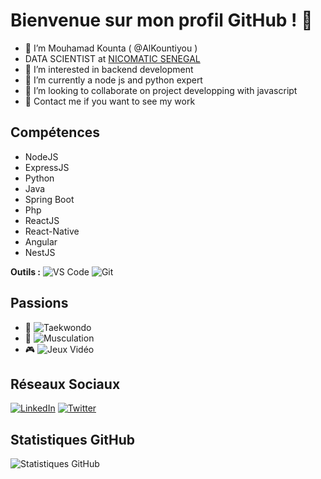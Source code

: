 # Bienvenue sur mon profil GitHub ! 👋

- 👋 I’m Mouhamad Kounta ( @AlKountiyou )
- DATA SCIENTIST at [NICOMATIC SENEGAL](https://nicomaticsenegal.com/about)
- 👀 I’m interested in backend development
- 🌱 I’m currently a node js and python expert
- 💞️ I’m looking to collaborate on project developping with javascript
- 🔗 Contact me if you want to see my work

## Compétences

- NodeJS
- ExpressJS
- Python
- Java
- Spring Boot
- Php
- ReactJS
- React-Native
- Angular
- NestJS

<!--**Langages de Programmation :**
//![Python](https://img.shields.io/badge/-Python-3776AB?style=flat&logo=python&logoColor=white)
//![JavaScript](https://img.shields.io/badge/-JavaScript-F7DF1E?style=flat&logo=javascript&logoColor=black)
//![PHP](https://img.shields.io/badge/-PHP-777BB4?style=flat&logo=php&logoColor=white)
//![Java](https://img.shields.io/badge/-Java-007396?style=flat&logo=java&logoColor=white)
//![C](https://img.shields.io/badge/-C-00599C?style=flat&logo=c&logoColor=white)-->

**Outils :**
![VS Code](https://img.shields.io/badge/-VS_Code-007ACC?style=flat&logo=visual-studio-code&logoColor=white)
![Git](https://img.shields.io/badge/-Git-F05032?style=flat&logo=git&logoColor=white)

## Passions

- 🥋 ![Taekwondo](https://img.shields.io/badge/-Taekwondo-4B0082?style=flat)
- 💪 ![Musculation](https://img.shields.io/badge/-Musculation-FF5733?style=flat)
- 🎮 ![Jeux Vidéo](https://img.shields.io/badge/-Jeux_Vidéo-1F8B4C?style=flat)


## Réseaux Sociaux
[![LinkedIn](https://img.shields.io/badge/LinkedIn-Voir-blue)](https://sn.linkedin.com/in/mouhamad-kounta-12a4a21b5)
[![Twitter](https://img.shields.io/badge/Twitter-Follow-blue)](https://twitter.com/__The92__)


## Statistiques GitHub

![Statistiques GitHub](https://github-readme-stats.vercel.app/api?username=alkountiyou&show_icons=true&theme=radical&custom_title=Contributions%20GitHub&hide_border=true&count_private=true&include_all_commits=true)



<!---
AlKountiyou/AlKountiyou is a ✨ special ✨ repository because its `README.md` (this file) appears on your GitHub profile.
You can click the Preview link to take a look at your changes.
--->
